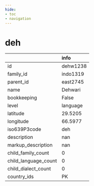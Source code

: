 ```yaml
---
hide:
- toc
- navigation
---
```

# deh
|                      | info     |
|:---------------------|:---------|
| id                   | dehw1238 |
| family_id            | indo1319 |
| parent_id            | east2745 |
| name                 | Dehwari  |
| bookkeeping          | False    |
| level                | language |
| latitude             | 29.5205  |
| longitude            | 66.5977  |
| iso639P3code         | deh      |
| description          | nan      |
| markup_description   | nan      |
| child_family_count   | 0        |
| child_language_count | 0        |
| child_dialect_count  | 0        |
| country_ids          | PK       |